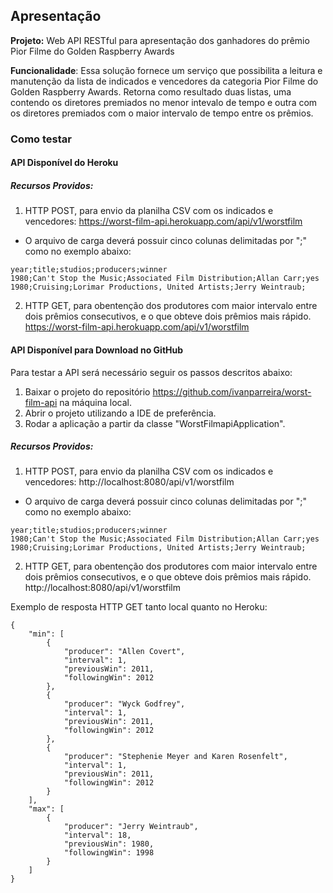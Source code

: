 ## Apresentação

**Projeto:** Web API RESTful para apresentação dos ganhadores do prêmio Pior Filme do Golden Raspberry Awards

**Funcionalidade**: 
Essa solução fornece um serviço que possibilita a leitura e manutenção da lista de indicados e vencedores da categoria Pior Filme do Golden Raspberry Awards.
Retorna como resultado duas listas, uma contendo os diretores premiados no menor intevalo de tempo e outra com os diretores premiados com o maior intervalo de tempo entre os prêmios.

### Como testar
#### API Disponível do Heroku

##### Recursos Providos:
1. HTTP POST, para envio da planilha CSV com os indicados e vencedores:
   https://worst-film-api.herokuapp.com/api/v1/worstfilm

- O arquivo de carga deverá possuir cinco colunas delimitadas por ";" como no exemplo abaixo:
```
year;title;studios;producers;winner
1980;Can't Stop the Music;Associated Film Distribution;Allan Carr;yes
1980;Cruising;Lorimar Productions, United Artists;Jerry Weintraub;
```

2. HTTP GET, para obentenção dos produtores com maior intervalo entre dois prêmios consecutivos, e o que obteve dois prêmios mais rápido.
   https://worst-film-api.herokuapp.com/api/v1/worstfilm

#### API Disponível para Download no GitHub
Para testar a API será necessário seguir os passos descritos abaixo:

1. Baixar o projeto do repositório https://github.com/ivanparreira/worst-film-api na máquina local.
2. Abrir o projeto utilizando a IDE de preferência.
3. Rodar a aplicação a partir da classe "WorstFilmapiApplication".

##### Recursos Providos:

1. HTTP POST, para envio da planilha CSV com os indicados e vencedores:
   http://localhost:8080/api/v1/worstfilm
- O arquivo de carga deverá possuir cinco colunas delimitadas por ";" como no exemplo abaixo:
```
year;title;studios;producers;winner
1980;Can't Stop the Music;Associated Film Distribution;Allan Carr;yes
1980;Cruising;Lorimar Productions, United Artists;Jerry Weintraub;
```

2. HTTP GET, para obentenção dos produtores com maior intervalo entre dois prêmios consecutivos, e o que obteve dois prêmios mais rápido.
   http://localhost:8080/api/v1/worstfilm

 
Exemplo de resposta HTTP GET tanto local quanto no Heroku:
```
{
    "min": [
        {
            "producer": "Allen Covert",
            "interval": 1,
            "previousWin": 2011,
            "followingWin": 2012
        },
        {
            "producer": "Wyck Godfrey",
            "interval": 1,
            "previousWin": 2011,
            "followingWin": 2012
        },
        {
            "producer": "Stephenie Meyer and Karen Rosenfelt",
            "interval": 1,
            "previousWin": 2011,
            "followingWin": 2012
        }
    ],
    "max": [
        {
            "producer": "Jerry Weintraub",
            "interval": 18,
            "previousWin": 1980,
            "followingWin": 1998
        }
    ]
}      
```